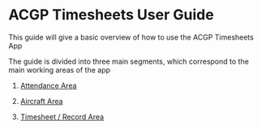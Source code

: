# ACGP Timesheets User Guide

This guide will give a basic overview of how to use the ACGP Timesheets App

The guide is divided into three main segments, which correspond to the main working areas of the app

1. [Attendance Area](Attendance.md)

1. [Aircraft Area](Aircraft.md)

1. [Timesheet / Record Area](Timesheets.md)

